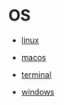 # OS



- [linux](/os/linux)


- [macos](/os/macos)


- [terminal](/os/terminal)


- [windows](/os/windows)


